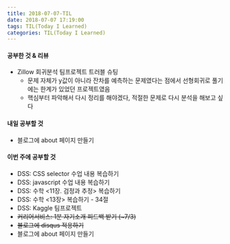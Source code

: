 ```yaml
---
title: 2018-07-07-TIL
date: 2018-07-07 17:19:00
tags: TIL(Today I Learned)
categories: TIL(Today I Learned)
---
```




#### 공부한 것 & 리뷰
- Zillow 회귀분석 팀프로젝트 트러블 슈팅
  - 문제 자체가 y값이 아니라 잔차를 예측하는 문제였다는 점에서 선형회귀로 풀기에는 한계가 있었던 프로젝트였음
  - 핵심부터 파악해서 다시 정리를 해야겠다, 적절한 문제로 다시 분석을 해보고 싶다


#### 내일 공부할 것
- 블로그에 about 페이지 만들기


#### 이번 주에 공부할 것
- DSS: CSS selector 수업 내용 복습하기
- DSS: javascript 수업 내용 복습하기
- DSS: 수학 <11장. 검정과 추정> 복습하기
- DSS: 수학 <13장> 복습하기 - 34절
- DSS: Kaggle 팀프로젝트
- ~~커리어서비스: 1분 자기소개 피드백 받기 (~7/3)~~
- ~~블로그에 disqus 적용하기~~
- 블로그에 about 페이지 만들기